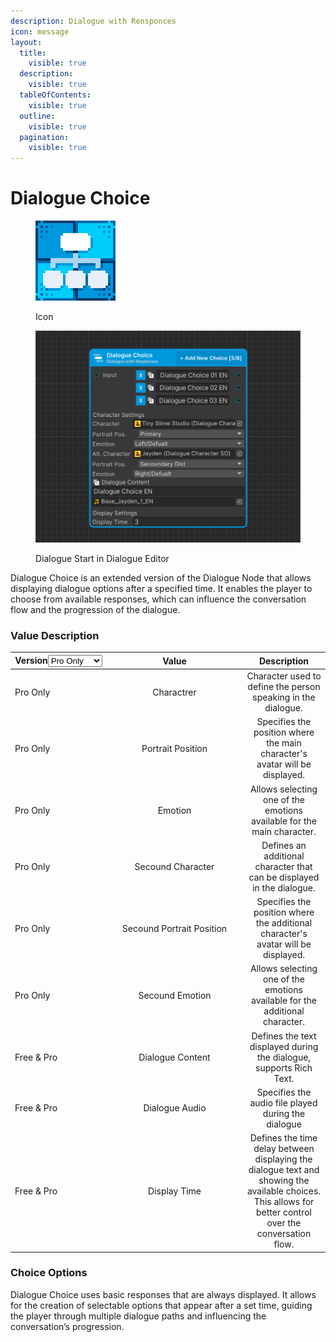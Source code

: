 ```yaml
---
description: Dialogue with Rensponces
icon: message
layout:
  title:
    visible: true
  description:
    visible: true
  tableOfContents:
    visible: true
  outline:
    visible: true
  pagination:
    visible: true
---
```


# Dialogue Choice

<div><figure><img src="../../.gitbook/assets/MT_Node_Choice_Gizmo.png" alt="" width="128"><figcaption><p>Icon</p></figcaption></figure> <figure><img src="../../.gitbook/assets/Zrzut ekranu (81).png" alt="" width="563"><figcaption><p>Dialogue Start in Dialogue Editor</p></figcaption></figure></div>

Dialogue Choice is an extended version of the Dialogue Node that allows displaying dialogue options after a specified time. It enables the player to choose from available responses, which can influence the conversation flow and the progression of the dialogue.

### Value Description

<table><thead><tr><th width="140">Version<select><option value="q61LGWc31ps3" label="Pro Only" color="blue"></option><option value="JI4hjq2wdjYx" label="Free &#x26; Pro" color="blue"></option></select></th><th width="203" align="center">Value</th><th align="center">Description</th></tr></thead><tbody><tr><td><span data-option="q61LGWc31ps3">Pro Only</span></td><td align="center">Charactrer</td><td align="center">Character used to define the person speaking in the dialogue.</td></tr><tr><td><span data-option="q61LGWc31ps3">Pro Only</span></td><td align="center">Portrait Position</td><td align="center">Specifies the position where the main character's avatar will be displayed.</td></tr><tr><td><span data-option="q61LGWc31ps3">Pro Only</span></td><td align="center">Emotion</td><td align="center">Allows selecting one of the emotions available for the main character.</td></tr><tr><td><span data-option="q61LGWc31ps3">Pro Only</span></td><td align="center">Secound Character</td><td align="center">Defines an additional character that can be displayed in the dialogue.</td></tr><tr><td><span data-option="q61LGWc31ps3">Pro Only</span></td><td align="center">Secound Portrait Position</td><td align="center">Specifies the position where the additional character's avatar will be displayed.</td></tr><tr><td><span data-option="q61LGWc31ps3">Pro Only</span></td><td align="center">Secound Emotion</td><td align="center">Allows selecting one of the emotions available for the additional character.</td></tr><tr><td><span data-option="JI4hjq2wdjYx">Free &#x26; Pro</span></td><td align="center">Dialogue Content</td><td align="center">Defines the text displayed during the dialogue, supports Rich Text.</td></tr><tr><td><span data-option="JI4hjq2wdjYx">Free &#x26; Pro</span></td><td align="center">Dialogue Audio</td><td align="center">Specifies the audio file played during the dialogue</td></tr><tr><td><span data-option="JI4hjq2wdjYx">Free &#x26; Pro</span></td><td align="center">Display Time</td><td align="center">Defines the time delay between displaying the dialogue text and showing the available choices. This allows for better control over the conversation flow.</td></tr></tbody></table>

### Choice Options

Dialogue Choice uses basic responses that are always displayed. It allows for the creation of selectable options that appear after a set time, guiding the player through multiple dialogue paths and influencing the conversation’s progression.
